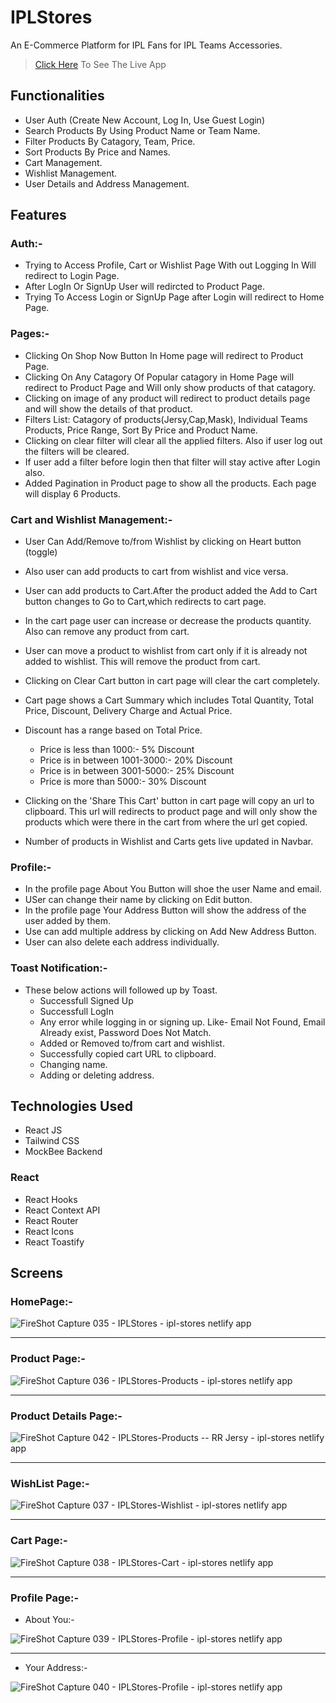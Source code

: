 # IPLStores

An E-Commerce Platform for IPL Fans for  IPL Teams Accessories.

>[Click Here](https://ipl-stores.netlify.app/) To See The Live App

## Functionalities

* User Auth (Create New Account, Log In, Use Guest Login)
* Search Products By Using Product Name or Team Name.
* Filter Products By Catagory, Team, Price.
* Sort Products By Price and Names.
* Cart Management.
* Wishlist Management.
* User Details and Address Management.

## Features

### Auth:-

* Trying to Access Profile, Cart or Wishlist Page With out Logging In Will redirect to Login Page.
* After LogIn Or SignUp User will redircted to Product Page.
* Trying To Access Login or SignUp Page after Login will redirect to Home Page.

### Pages:- 

* Clicking On Shop Now Button In Home page will redirect to Product Page.
* Clicking On Any Catagory Of Popular catagory in Home Page will redirect to Product Page and Will only show products of that catagory.
* Clicking on image of any product will redirect to product details page and will show the details of that product.
* Filters List: Catagory of products(Jersy,Cap,Mask), Individual Teams Products, Price Range, Sort By Price and Product Name.
* Clicking on clear filter will clear all the applied filters. Also if user log out the filters will be cleared.
* If user add a filter before login then that filter will stay active after Login also.
* Added Pagination in Product page to show all the products. Each page will display 6 Products.

### Cart and Wishlist Management:-

* User Can Add/Remove to/from Wishlist by clicking on Heart button (toggle)
* Also user can add products to cart from wishlist and vice versa.
* User can add products to Cart.After the product added the Add to Cart button changes to Go to Cart,which redirects to cart page.
* In the cart page user can increase or decrease the products quantity. Also can remove any product from cart.
* User can move a product to wishlist from cart only if it is already not added to wishlist. This will remove the product from cart.
* Clicking on Clear Cart button in cart page will clear the cart completely.
* Cart page shows a Cart Summary which includes Total Quantity, Total Price, Discount, Delivery Charge and Actual Price.
* Discount has a range based on Total Price.
    - Price is less than 1000:- 5% Discount
    - Price is in between 1001-3000:- 20% Discount
    - Price is in between 3001-5000:- 25% Discount
    - Price is more than 5000:- 30% Discount

* Clicking on the 'Share This Cart' button in cart page will copy an url to clipboard. This url will redirects to product page and will only show the products which were there in the cart from where the url get copied. 
* Number of products in Wishlist and Carts gets live updated in Navbar.

### Profile:-

* In the profile page About You Button will shoe the user Name and email.
* USer can change their name by clicking on Edit button.
* In the profile page Your Address Button will show the address of the user added by them. 
* Use can add multiple address by clicking on Add New Address Button. 
* User can also delete each address individually.

### Toast Notification:-

* These below actions will followed up by Toast.
    - Successfull Signed Up
    - Successfull LogIn
    - Any error while logging in or signing up. Like- Email Not Found, Email Already exist, Password Does Not Match.
    - Added or Removed to/from cart and wishlist.
    - Successfully copied cart URL to clipboard.
    - Changing name.
    - Adding or deleting address.

## Technologies Used

- React JS
- Tailwind CSS 
- MockBee Backend 

### React

* React Hooks
* React Context API
* React Router
* React Icons
* React Toastify

## Screens

### HomePage:-

![FireShot Capture 035 - IPLStores - ipl-stores netlify app](https://user-images.githubusercontent.com/94280354/179392835-506e2e41-1a94-42db-ad01-0a8e75d18df0.png)

***


### Product Page:-

![FireShot Capture 036 - IPLStores-Products - ipl-stores netlify app](https://user-images.githubusercontent.com/94280354/179392905-9bd12d59-2927-429c-84ce-4a0ea596e1c4.png)

***

### Product Details Page:-

![FireShot Capture 042 - IPLStores-Products -- RR Jersy - ipl-stores netlify app](https://user-images.githubusercontent.com/94280354/179393201-cc445c9b-a2ef-46a7-ae0b-e544484d5d0b.png)

***

### WishList Page:-

![FireShot Capture 037 - IPLStores-Wishlist - ipl-stores netlify app](https://user-images.githubusercontent.com/94280354/179393005-a1bb2502-d9bb-424e-a296-0bea89d800ce.png)

***

### Cart Page:-

![FireShot Capture 038 - IPLStores-Cart - ipl-stores netlify app](https://user-images.githubusercontent.com/94280354/179393049-904f922d-5a77-4be4-95ed-2ba24beeeaa1.png)

***

### Profile Page:-

* About You:-

![FireShot Capture 039 - IPLStores-Profile - ipl-stores netlify app](https://user-images.githubusercontent.com/94280354/179393112-d35935b0-9762-4869-ac0a-654ce11a048a.png)

***

* Your Address:-

![FireShot Capture 040 - IPLStores-Profile - ipl-stores netlify app](https://user-images.githubusercontent.com/94280354/179393158-36590bf6-b03f-48e4-9590-056c9870f1ea.png)

